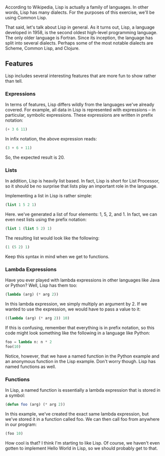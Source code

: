 According to Wikipedia, Lisp is actually a family of languages. In other 
words, Lisp has many dialects. For the purposes of this exercise, we'll be 
using Common Lisp.

That said, let's talk about Lisp in general. As it turns out, Lisp, a language 
developed in 1958, is the second oldest high-level programming language. The 
only older language is Fortran. Since its inception, the language has split 
into several dialects. Perhaps some of the most notable dialects are Scheme, 
Common Lisp, and Clojure.

## Features

Lisp includes several interesting features that are more fun to show rather
than tell. 

### Expressions

In terms of features, Lisp differs wildly from the languages we've already covered. 
For example, all data in Lisp is represented with expressions – in particular, symbolic 
expressions. These expressions are written in prefix notation:

```lisp
(+ 3 6 11)
```

In infix notation, the above expression reads:

```lisp
(3 + 6 + 11)
```

So, the expected result is 20.

### Lists

In addition, Lisp is heavily list based. In fact, Lisp is short for List Processor, 
so it should be no surprise that lists play an important role in the language.

Implementing a list in Lisp is rather simple:

```lisp
(list 1 5 2 1)
```

Here. we've generated a list of four elements: 1, 5, 2, and 1. In fact, we can even 
nest lists using the prefix notation:

```lisp
(list 1 (list 5 2) 1)
```

The resulting list would look like the following:

```lisp
(1 (5 2) 1)
```

Keep this syntax in mind when we get to functions.

### Lambda Expressions

Have you ever played with lambda expressions in other languages like Java or Python? 
Well, Lisp has them too:

```lisp
(lambda (arg) (* arg 2))
```

In this lambda expression, we simply multiply an argument by 2. If we wanted to use the 
expression, we would have to pass a value to it:

```lisp
((lambda (arg) (* arg 2)) 10)
```

If this is confusing, remember that everything is in prefix notation, so this code might 
look something like the following in a language like Python:

```lisp
foo = lambda n: n * 2
foo(10)
```

Notice, however, that we have a named function in the Python example and an anonymous 
function in the Lisp example. Don't worry though. Lisp has named functions as well.

### Functions

In Lisp, a named function is essentially a lambda expression that is stored in a symbol:

```lisp
(defun foo (arg) (* arg 2))
```

In this example, we've created the exact same lambda expression, but we've stored it in 
a function called foo. We can then call foo from anywhere in our program:

```lisp
(foo 10)
```

How cool is that? I think I'm starting to like Lisp. Of course, we haven't even gotten to 
implement Hello World in Lisp, so we should probably get to that.
